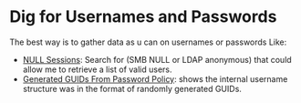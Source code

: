 # Dig for Usernames and Passwords
The best way is to gather data as u can on usernames or passwords Like:
- [NULL Sessions](https://github.com/MGamalCYSEC/Active-Directory-Enumeration-and-Attacks/blob/main/AD%20Enumeration/NULL%20Sessions.md#null-sessions-to-pull-user-list): Search for (SMB NULL or LDAP anonymous) that could allow me to retrieve a list of valid users.
- [Generated GUIDs From Password Policy](https://github.com/MGamalCYSEC/Active-Directory-Enumeration-and-Attacks/blob/main/AD%20Enumeration/Password%20Policy%20Enum.md): shows the internal username structure was in the format of randomly generated GUIDs.
